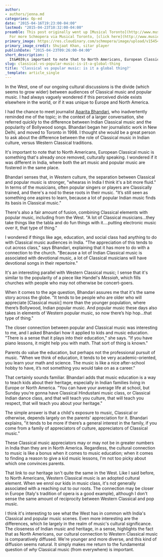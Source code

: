 ```yaml
---
author:
- authors/jenna.md
categories: Op-ed
date: "2015-04-16T19:23:00-04:00"
lastmod: "2015-04-23T10:32:00-04:00"
preamble: This post originally went up [Musical Toronto](http://www.musicaltoronto.org/2015/04/20/schmopera-the-cultural-divide-between-classical-and-popular-music/).
  For more Schmopera via Musical Toronto, [click here](http://www.musicaltoronto.org/category/schmopera/).
primary_image: https://res.cloudinary.com/schmopera/image/upload/v1545409169/media/webhook-uploads/1429752313631/2_2.JPG
primary_image_credit: Shujaat Khan, sitar player
publishDate: "2015-04-23T09:26:00-04:00"
short_description: |
  It&#039;s important to note that to North Americans, European Classical music is something that&#039;s already once removed, culturally speaking. I wondered if it was different in India, where both the art music and popular music are fostered in the same place.
slug: classical-vs-popular-music-is-it-a-global-thing
title: 'Classical vs popular music: is it a global thing?'
_template: article_single
---
```


In the West, one of our ongoing cultural discussions is the divide (which seems to grow wider) between audiences of Classical music and popular music. I had always vaguely wondered if this perceived divide exists elsewhere in the world, or if it was unique to Europe and North America. 

I had the chance to meet journalist [Aparita Bhandari](http://www.aparita.com/), who inadvertently reminded me of the topic; in the context of a larger conversation, she referred quickly to the difference between Indian Classical music and the popularity of Bollywood songs. Bhandari began her journalistic work in New Delhi, and moved to Toronto in 1998. I thought she would be a great person to ask about the difference between the role of Classical music in Indian culture, versus Western Classical traditions.

It's important to note that to North Americans, European Classical music is something that's already once removed, culturally speaking. I wondered if it was different in India, where both the art music and popular music are fostered in the same place.

Bhandari senses that, in Western culture, the separation between Classical and popular music is stronger, "whearas in India I think it's a bit more fluid." In terms of the musicians, often popular singers or players are Classically trained, and there's a nod to these roots in their music. "It’s still seen as something one aspires to learn, because a lot of popular Indian music finds its basis in Classical music."

There's also a fair amount of fusion, combining Classical elements with popular music, including from the West. "A lot of Classical musicians...they take things like the tabla and do fun things with it….putting electronic music over it, that type of thing."

I wondered if things like age, education, and social class had anything to do with Classical music audiences in India. "The appreciation of this tends to cut across class," says Bhandari, explaining that it has more to do with a connection to the church. "Because a lot of Indian Classical music is associated with devotional music, a lot of Classical musicians will have devotional songs in their repertoire."

It's an interesting parallel with Western Classical music; I sense that it's similar to the popularity of a piece like Handel's *Messiah*, which fills churches with people who may not otherwise be concert-goers.

When it comes to the age question, Bhandari assures me that it's the same story across the globe. "It tends to be people who are older who will appreciate [Classical music] more than the younger population, where there’s Bollywood, Indian popular music. And popular music these days also takes in elements of Western popular music, so now there’s hip hop...that type of thing."

The closer connection between popular and Classical music was interesting to me, and I asked Bhandari how it applied to kids and music education. "There is a sense that it plays into their education," she says. "If you have piano lessons, it might help you with math. That sort of thing is known." 

Parents do value the education, but perhaps not the professional pursuit of music. "When we think of education, it tends to be very academic-oriented, you learn your math and science. The music is like a nice after-school hobby to have, it’s not something you would take on as a career."

That certainly sounds familiar. Bhandari adds that music education is a way to teach kids about their heritage, especially in Indian families living in Europe or North America. "You can have your average life at school, but Sunday you’re gonna have Classical Hindustani music class, or Classical Indian dance class, and that will teach you culture, that will teach you respect, that will teach you about your heritage."

The simple answer is that a child's exposure to music, Classical or otherwise, depends largely on the parents' appreciation for it. Bhandari explains, "it tends to be more if there’s a general interest in the family, if you come from a family of appreciators of culture, appreciators of Classical music."

These Classical music appreciators may or may not be in greater numbers in India than they are in North America. Regardless, the cultural connection to music is like a bonus when it comes to music education; when it comes to finding a reason to give a kid music lessons, I'm not too picky about which one convinces parents.

That link to our heritage isn't quite the same in the West. Like I said before, to North Americans, Western Classical music is an adopted cultural element. When we enrol our kids in music class, it's not generally associated with a reaching out to our roots. The connection may be closer in Europe (Italy's tradition of opera is a good example), although I don't sense the same amount of reciprocity between Western Classical and pop music.

I think it's interesting to see what the West has in common with India's Classical and popular music scenes. Even more interesting are the differences, which lie largely in the realm of music's cultural significance. The closeness of Indian music and heritage, in a sense, highlights the fact that as North Americans, our cultural connection to Western Classical music is comparatively diffused. We're younger and more diverse, and this kind of diffusion seems natural. It simply makes me return to the fundamental question of *why* Classical music (from everywhere) is important.
